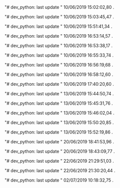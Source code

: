 "# dev_python: last update " 10/06/2019 15:02:02,80 . 
 
"# dev_python: last update " 10/06/2019 15:03:45,47 . 
 
"# dev_python: last update " 10/06/2019 15:51:41,34 . 
 
"# dev_python: last update " 10/06/2019 16:53:14,57 . 
 
"# dev_python: last update " 10/06/2019 16:53:38,17 . 
 
"# dev_python: last update " 10/06/2019 16:55:33,74 . 
 
"# dev_python: last update " 10/06/2019 16:56:19,68 . 
 
"# dev_python: last update " 10/06/2019 16:58:12,60 . 
 
"# dev_python: last update " 10/06/2019 17:40:20,60 . 
 
"# dev_python: last update " 13/06/2019 15:44:50,74 . 
 
"# dev_python: last update " 13/06/2019 15:45:31,76 . 
 
"# dev_python: last update " 13/06/2019 15:46:02,04 . 
 
"# dev_python: last update " 13/06/2019 15:50:20,85 . 
 
"# dev_python: last update " 13/06/2019 15:52:19,86 . 
 
"# dev_python: last update " 20/06/2019 18:41:53,96 . 
 
"# dev_python: last update " 20/06/2019 18:43:09,77 . 
 
"# dev_python: last update " 22/06/2019 21:29:51,03 . 
 
"# dev_python: last update " 22/06/2019 21:30:20,44 . 
 
"# dev_python: last update " 02/07/2019 10:18:32,75 . 
 
